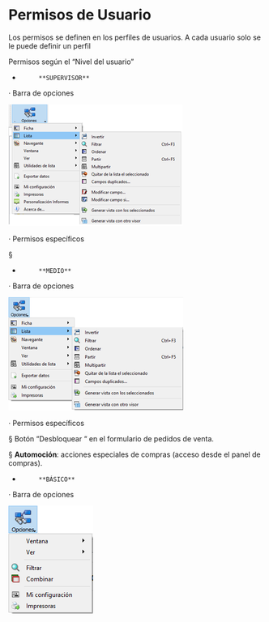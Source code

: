 # Permisos de Usuario

Los permisos se definen en los perfiles de usuarios. A cada usuario solo se le puede definir un perfil

Permisos según el “Nivel del usuario”

-          **SUPERVISOR**

·         Barra de opciones

![](../../../.gitbook/assets/image%20%28118%29.png)

·         Permisos específicos

§   

-          **MEDIO**

·         Barra de opciones

![](../../../.gitbook/assets/image%20%2821%29.png)

·         Permisos específicos

§  Botón  “Desbloquear “ en el formulario de pedidos de venta.

§  **Automoción**: acciones especiales de compras \(acceso desde el panel de compras\).

-          **BÁSICO**

·         Barra de opciones

![](../../../.gitbook/assets/image%20%28159%29.png)

